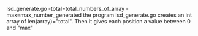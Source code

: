 lsd_generate.go -total=total_numbers_of_array -max=max_number_generated
the program lsd_generate.go creates an int array of len(array)="total". Then it gives each position a value between 0 and "max"
